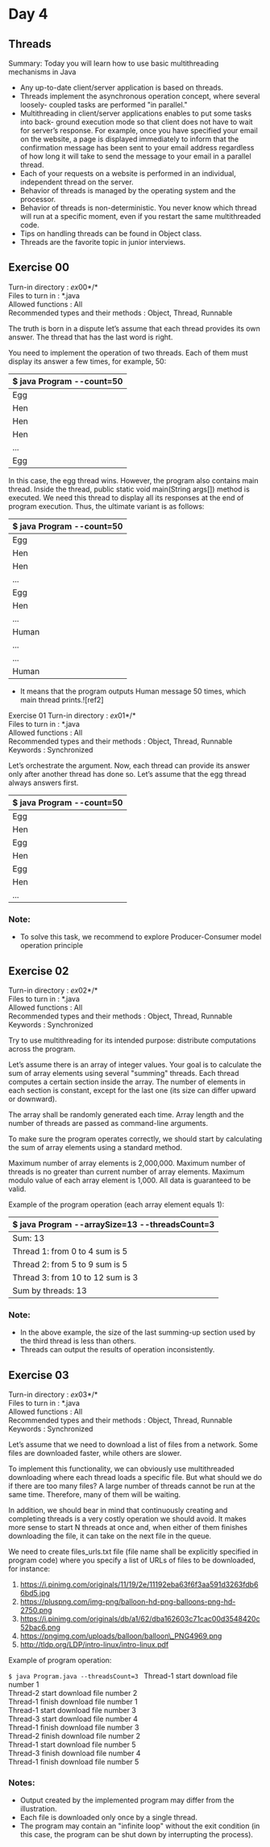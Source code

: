 # Day 4
## Threads

Summary: Today you will learn how to use basic multithreading mechanisms in Java

- Any up-to-date client/server application is based on threads.
- Threads implement the asynchronous operation concept, where several loosely- coupled tasks are performed "in parallel."
- Multithreading in client/server applications enables to put some tasks into back- ground execution mode so that client does not have to wait for server’s response. For example, once you have specified your email on the website, a page is displayed immediately to inform that the confirmation message has been sent to your email address regardless of how long it will take to send the message to your email in a parallel thread.
- Each of your requests on a website is performed in an individual, independent thread on the server.
- Behavior of threads is managed by the operating system and the processor.
- Behavior of threads is non-deterministic. You never know which thread will run at a specific moment, even if you restart the same multithreaded code.
- Tips on handling threads can be found in Object class.
- Threads are the favorite topic in junior interviews.


## Exercise 00 
Turn-in directory : *ex*00*/* \
Files to turn in : \*.java \
Allowed functions : All \
Recommended types and their methods : Object, Thread, Runnable

The truth is born in a dispute let’s assume that each thread provides its own answer. The thread that has the last word is right.

You need to implement the operation of two threads. Each of them must display its answer a few times, for example, 50:



|$ java Program --count=50|
| - |
|Egg|
|Hen|
|Hen|
|Hen|
|...|
|Egg|

In this case, the egg thread wins. However, the program also contains main thread. Inside the thread, public static void main(String args[]) method is executed. We need this thread to display all its responses at the end of program execution. Thus, the ultimate variant is as follows:



|$ java Program --count=50|
| - |
|Egg|
|Hen|
|Hen|
|...|
|Egg|
|Hen|
|...|
|Human|
|...|
|...|
|Human|

- It means that the program outputs Human message 50 times, which main thread prints.![ref2]

Exercise 01
Turn-in directory : *ex*01*/* \
Files to turn in : \*.java \
Allowed functions : All \
Recommended types and their methods : Object, Thread, Runnable Keywords : Synchronized 

Let’s orchestrate the argument. Now, each thread can provide its answer only after another thread has done so. Let’s assume that the egg thread always answers first.



|$ java Program --count=50|
| - |
|Egg|
|Hen|
|Egg|
|Hen|
|Egg|
|Hen|
|...|

### Note:
- To solve this task, we recommend to explore Producer-Consumer model operation principle


## Exercise 02
Turn-in directory : *ex*02*/* \
Files to turn in : \*.java \
Allowed functions : All \
Recommended types and their methods : Object, Thread, Runnable Keywords : Synchronized

Try to use multithreading for its intended purpose: distribute computations across the program.

Let’s assume there is an array of integer values. Your goal is to calculate the sum of array elements using several "summing" threads. Each thread computes a certain section inside the array. The number of elements in each section is constant, except for the last one (its size can differ upward or downward).

The array shall be randomly generated each time. Array length and the number of threads are passed as command-line arguments.

To make sure the program operates correctly, we should start by calculating the sum of array elements using a standard method.

Maximum number of array elements is 2,000,000. Maximum number of threads is no greater than current number of array elements. Maximum modulo value of each array element is 1,000. All data is guaranteed to be valid.

Example of the program operation (each array element equals 1):



|$ java Program --arraySize=13 --threadsCount=3|
| - |
|Sum: 13|
|Thread 1: from 0 to 4 sum is 5|
|Thread 2: from 5 to 9 sum is 5|
|Thread 3: from 10 to 12 sum is 3|
|Sum by threads: 13|

### Note:

- In the above example, the size of the last summing-up section used by the third thread is less than others.
- Threads can output the results of operation inconsistently.

## Exercise 03
Turn-in directory : *ex*03*/* \
Files to turn in : \*.java \
Allowed functions : All \
Recommended types and their methods : Object, Thread, Runnable Keywords : Synchronized

Let’s assume that we need to download a list of files from a network. Some files are downloaded faster, while others are slower.

To implement this functionality, we can obviously use multithreaded downloading where each thread loads a specific file. But what should we do if there are too many files? A large number of threads cannot be run at the same time. Therefore, many of them will be waiting.

In addition, we should bear in mind that continuously creating and completing threads is a very costly operation we should avoid. It makes more sense to start N threads at once and, when either of them finishes downloading the file, it can take on the next file in the queue.

We need to create files\_urls.txt file (file name shall be explicitly specified in program code) where you specify a list of URLs of files to be downloaded, for instance:

  1. https://i.pinimg.com/originals/11/19/2e/11192eba63f6f3aa591d3263fdb66bd5.jpg 
  2. https://pluspng.com/img-png/balloon-hd-png-balloons-png-hd-2750.png
  3. https://i.pinimg.com/originals/db/a1/62/dba162603c71cac00d3548420c52bac6.png 
  4. https://pngimg.com/uploads/balloon/balloon\_PNG4969.png
  5. http://tldp.org/LDP/intro-linux/intro-linux.pdf

Example of program operation:

`$ java Program.java --threadsCount=3 `
Thread-1 start download file number 1 \
Thread-2 start download file number 2 \
Thread-1 finish download file number 1 \
Thread-1 start download file number 3 \
Thread-3 start download file number 4 \
Thread-1 finish download file number 3 \
Thread-2 finish download file number 2 \
Thread-1 start download file number 5 \
Thread-3 finish download file number 4 \
Thread-1 finish download file number 5

### Notes:

- Output created by the implemented program may differ from the illustration.
- Each file is downloaded only once by a single thread.
- The program may contain an "infinite loop" without the exit condition (in this case, the program can be shut down by interrupting the process).
